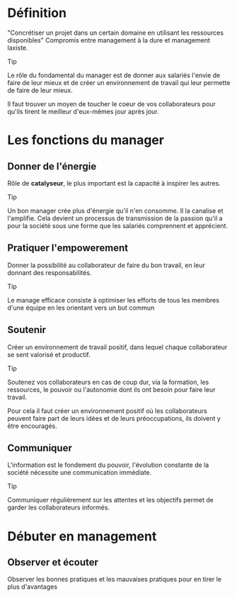 # Définition

"Concrétiser un projet dans un certain domaine en utilisant les ressources disponibles"
Compromis entre management à la dure et management laxiste.

> [!tip]
Le rôle du fondamental du manager est de donner aux salariés l'envie de faire de leur mieux et de créer un environnement de travail qui leur permette de faire de leur mieux.

Il faut trouver un moyen de toucher le coeur de vos collaborateurs pour qu'ils tirent le meilleur d'eux-mêmes jour après jour.

# Les fonctions du manager
## Donner de l'énergie
Rôle de **catalyseur**, le plus important est la capacité à inspirer les autres.
>[!tip]
>Un bon manager crée plus d'énergie qu'il n'en consomme. Il la canalise et l'amplifie. Cela devient un processus de transmission de la passion qu'il a pour la société sous une forme que les salariés comprennent et apprécient.

## Pratiquer l'empowerement
Donner la possibilité au collaborateur de faire du bon travail, en leur donnant des responsabilités.

>[!tip]
>Le manage efficace consiste à optimiser les efforts de tous les membres d'une équipe en les orientant vers un but commun


## Soutenir
Créer un environnement de travail positif, dans lequel chaque collaborateur se sent valorisé et productif.

>[!tip]
>Soutenez vos collaborateurs en cas de coup dur, via la formation, les ressources, le pouvoir ou l'autonomie dont ils ont besoin pour faire leur travail.

Pour cela il faut créer un environnement positif où les collaborateurs peuvent faire part de leurs idées et de leurs préoccupations, ils doivent y être encouragés.

## Communiquer
L'information est le fondement du pouvoir, l'évolution constante de la société nécessite une communication immédiate.
>[!tip]
>Communiquer régulièrement sur les attentes et les objectifs permet de garder les collaborateurs informés.


# Débuter en management
## Observer et écouter
Observer les bonnes pratiques et les mauvaises pratiques pour en tirer le plus d'avantages
